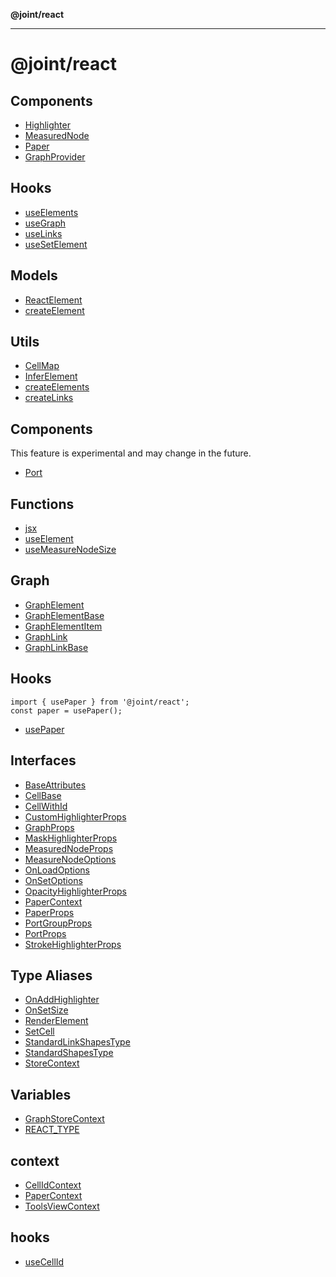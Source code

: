 **@joint/react**

***

# @joint/react

## Components

- [Highlighter](@joint/namespaces/Highlighter/README.md)
- [MeasuredNode](variables/MeasuredNode.md)
- [Paper](variables/Paper.md)
- [GraphProvider](functions/GraphProvider.md)

## Hooks

- [useElements](functions/useElements.md)
- [useGraph](functions/useGraph.md)
- [useLinks](functions/useLinks.md)
- [useSetElement](functions/useSetElement.md)

## Models

- [ReactElement](classes/ReactElement.md)
- [createElement](functions/createElement.md)

## Utils

- [CellMap](classes/CellMap.md)
- [InferElement](type-aliases/InferElement.md)
- [createElements](functions/createElements.md)
- [createLinks](functions/createLinks.md)

## Components
 This feature is experimental and may change in the future.

- [Port](@joint/namespaces/Port/README.md)

## Functions

- [jsx](functions/jsx.md)
- [useElement](functions/useElement.md)
- [useMeasureNodeSize](functions/useMeasureNodeSize.md)

## Graph

- [GraphElement](interfaces/GraphElement.md)
- [GraphElementBase](interfaces/GraphElementBase.md)
- [GraphElementItem](interfaces/GraphElementItem.md)
- [GraphLink](interfaces/GraphLink.md)
- [GraphLinkBase](interfaces/GraphLinkBase.md)

## Hooks
```tsx
import { usePaper } from '@joint/react';
const paper = usePaper();
```

- [usePaper](functions/usePaper.md)

## Interfaces

- [BaseAttributes](interfaces/BaseAttributes.md)
- [CellBase](interfaces/CellBase.md)
- [CellWithId](interfaces/CellWithId.md)
- [CustomHighlighterProps](interfaces/CustomHighlighterProps.md)
- [GraphProps](interfaces/GraphProps.md)
- [MaskHighlighterProps](interfaces/MaskHighlighterProps.md)
- [MeasuredNodeProps](interfaces/MeasuredNodeProps.md)
- [MeasureNodeOptions](interfaces/MeasureNodeOptions.md)
- [OnLoadOptions](interfaces/OnLoadOptions.md)
- [OnSetOptions](interfaces/OnSetOptions.md)
- [OpacityHighlighterProps](interfaces/OpacityHighlighterProps.md)
- [PaperContext](interfaces/PaperContext.md)
- [PaperProps](interfaces/PaperProps.md)
- [PortGroupProps](interfaces/PortGroupProps.md)
- [PortProps](interfaces/PortProps.md)
- [StrokeHighlighterProps](interfaces/StrokeHighlighterProps.md)

## Type Aliases

- [OnAddHighlighter](type-aliases/OnAddHighlighter.md)
- [OnSetSize](type-aliases/OnSetSize.md)
- [RenderElement](type-aliases/RenderElement.md)
- [SetCell](type-aliases/SetCell.md)
- [StandardLinkShapesType](type-aliases/StandardLinkShapesType.md)
- [StandardShapesType](type-aliases/StandardShapesType.md)
- [StoreContext](type-aliases/StoreContext.md)

## Variables

- [GraphStoreContext](variables/GraphStoreContext.md)
- [REACT\_TYPE](variables/REACT_TYPE.md)

## context

- [CellIdContext](variables/CellIdContext.md)
- [PaperContext](variables/PaperContext.md)
- [ToolsViewContext](variables/ToolsViewContext.md)

## hooks

- [useCellId](functions/useCellId.md)
